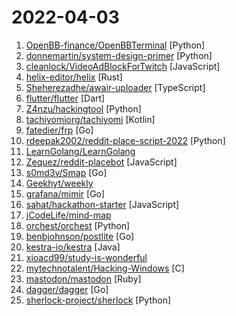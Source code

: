 # 2022-04-03

1. [OpenBB-finance/OpenBBTerminal](https://github.com/OpenBB-finance/OpenBBTerminal "Investment Research for Everyone.") [Python]
2. [donnemartin/system-design-primer](https://github.com/donnemartin/system-design-primer "Learn how to design large-scale systems. Prep for the system design interview. Includes Anki flashcards.") [Python]
3. [cleanlock/VideoAdBlockForTwitch](https://github.com/cleanlock/VideoAdBlockForTwitch "Swaps video ads for an ad-free stream.") [JavaScript]
4. [helix-editor/helix](https://github.com/helix-editor/helix "A post-modern modal text editor.") [Rust]
5. [Sheherezadhe/awair-uploader](https://github.com/Sheherezadhe/awair-uploader "") [TypeScript]
6. [flutter/flutter](https://github.com/flutter/flutter "Flutter makes it easy and fast to build beautiful apps for mobile and beyond") [Dart]
7. [Z4nzu/hackingtool](https://github.com/Z4nzu/hackingtool "ALL IN ONE Hacking Tool For Hackers") [Python]
8. [tachiyomiorg/tachiyomi](https://github.com/tachiyomiorg/tachiyomi "Free and open source manga reader for Android.") [Kotlin]
9. [fatedier/frp](https://github.com/fatedier/frp "A fast reverse proxy to help you expose a local server behind a NAT or firewall to the internet.") [Go]
10. [rdeepak2002/reddit-place-script-2022](https://github.com/rdeepak2002/reddit-place-script-2022 "Script to draw an image onto r/place (https://www.reddit.com/r/place/)") [Python]
11. [LearnGolang/LearnGolang](https://github.com/LearnGolang/LearnGolang "《Golang学习资源大全-只有Go语言才能改变世界》Only Golang Can Change The World.") 
12. [Zequez/reddit-placebot](https://github.com/Zequez/reddit-placebot "A bot that paints on Reddit /r/place. Works with multiple accounts, and can work with a remote target file for multiple people with the same objective.") [JavaScript]
13. [s0md3v/Smap](https://github.com/s0md3v/Smap "a drop-in replacement for Nmap powered by shodan.io") [Go]
14. [Geekhyt/weekly](https://github.com/Geekhyt/weekly "前端食堂技术周刊，每周发布。🌰") 
15. [grafana/mimir](https://github.com/grafana/mimir "Grafana Mimir provides horizontally scalable, highly available, multi-tenant, long-term storage for Prometheus.") [Go]
16. [sahat/hackathon-starter](https://github.com/sahat/hackathon-starter "A boilerplate for Node.js web applications") [JavaScript]
17. [jCodeLife/mind-map](https://github.com/jCodeLife/mind-map "🖼个人思维导图笔记，已整理ES6、Vue、TS ... 持续更新中，欢迎 PR 和 Start~") 
18. [orchest/orchest](https://github.com/orchest/orchest "Build data pipelines, the easy way 🛠️") [Python]
19. [benbjohnson/postlite](https://github.com/benbjohnson/postlite "Postgres wire compatible SQLite proxy.") [Go]
20. [kestra-io/kestra](https://github.com/kestra-io/kestra "Kestra is an infinitely scalable opensource orchestration and scheduling platform, creating, running, scheduling, and monitoring millions of complex pipelines.") [Java]
21. [xioacd99/study-is-wonderful](https://github.com/xioacd99/study-is-wonderful "awesome public courses and wonderful study resource") 
22. [mytechnotalent/Hacking-Windows](https://github.com/mytechnotalent/Hacking-Windows "A FREE Windows C development course where we will learn the Win32API and reverse engineer each step utilizing IDA Free in both an x86 and x64 environment.") [C]
23. [mastodon/mastodon](https://github.com/mastodon/mastodon "Your self-hosted, globally interconnected microblogging community") [Ruby]
24. [dagger/dagger](https://github.com/dagger/dagger "A portable devkit for CI/CD pipelines") [Go]
25. [sherlock-project/sherlock](https://github.com/sherlock-project/sherlock "🔎 Hunt down social media accounts by username across social networks") [Python]
